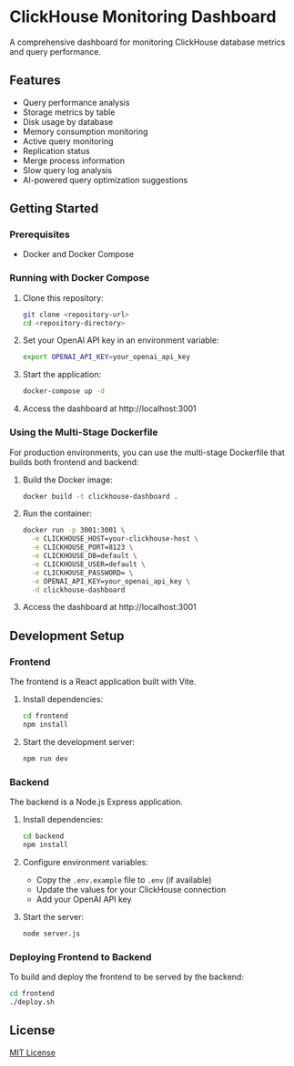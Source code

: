 # ClickHouse Monitoring Dashboard

A comprehensive dashboard for monitoring ClickHouse database metrics and query performance.

## Features

- Query performance analysis
- Storage metrics by table
- Disk usage by database
- Memory consumption monitoring
- Active query monitoring
- Replication status
- Merge process information
- Slow query log analysis
- AI-powered query optimization suggestions

## Getting Started

### Prerequisites

- Docker and Docker Compose

### Running with Docker Compose

1. Clone this repository:
   ```bash
   git clone <repository-url>
   cd <repository-directory>
   ```

2. Set your OpenAI API key in an environment variable:
   ```bash
   export OPENAI_API_KEY=your_openai_api_key
   ```

3. Start the application:
   ```bash
   docker-compose up -d
   ```

4. Access the dashboard at http://localhost:3001

### Using the Multi-Stage Dockerfile

For production environments, you can use the multi-stage Dockerfile that builds both frontend and backend:

1. Build the Docker image:
   ```bash
   docker build -t clickhouse-dashboard .
   ```

2. Run the container:
   ```bash
   docker run -p 3001:3001 \
     -e CLICKHOUSE_HOST=your-clickhouse-host \
     -e CLICKHOUSE_PORT=8123 \
     -e CLICKHOUSE_DB=default \
     -e CLICKHOUSE_USER=default \
     -e CLICKHOUSE_PASSWORD= \
     -e OPENAI_API_KEY=your_openai_api_key \
     -d clickhouse-dashboard
   ```

3. Access the dashboard at http://localhost:3001

## Development Setup

### Frontend

The frontend is a React application built with Vite.

1. Install dependencies:
   ```bash
   cd frontend
   npm install
   ```

2. Start the development server:
   ```bash
   npm run dev
   ```

### Backend

The backend is a Node.js Express application.

1. Install dependencies:
   ```bash
   cd backend
   npm install
   ```

2. Configure environment variables:
   - Copy the `.env.example` file to `.env` (if available)
   - Update the values for your ClickHouse connection
   - Add your OpenAI API key

3. Start the server:
   ```bash
   node server.js
   ```

### Deploying Frontend to Backend

To build and deploy the frontend to be served by the backend:

```bash
cd frontend
./deploy.sh
```

## License

[MIT License](LICENSE) 